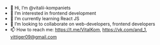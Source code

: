 - 👋 Hi, I’m @vitalii-kompaniets
- 👀 I’m interested in frontend development
- 🌱 I’m currently learning React JS
- 💞️ I’m looking to collaborate on web-developers, frontend developers
- 📫 How to reach me: https://t.me/VitalKom, https://vk.com/and_1, vittiger09@gmail.com

<!---
vitalii-kompaniets/vitalii-kompaniets is a ✨ special ✨ repository because its `README.md` (this file) appears on your GitHub profile.
You can click the Preview link to take a look at your changes.
--->
